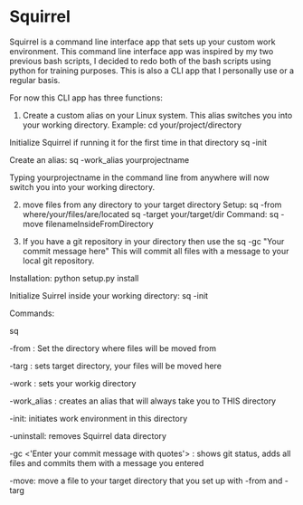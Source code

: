 # Squirrel

Squirrel is a command line interface app that sets up your custom work environment.
This command line interface app was inspired by my two previous bash scripts,
I decided to redo both of the bash scripts using python for training purposes.
This is also a CLI app that I personally use or a regular basis.

For now this CLI app has three functions:
1) Create a custom alias on your Linux system.
This alias switches you into your working directory.
Example: 
cd your/project/directory

Initialize Squirrel if running it for the first time in that directory
sq -init

Create an alias:
sq -work_alias yourprojectname

Typing yourprojectname in the command line from anywhere will now switch 
you into your working directory.

2) move files from any directory to your target directory
Setup:
sq -from where/your/files/are/located
sq -target your/target/dir
Command:
sq -move filenameInsideFromDirectory

3) If you have a git repository in your directory then use the
sq -gc "Your commit message here"
This will commit all files with a message to your local git repository. 


Installation:
python setup.py install

Initialize Suirrel inside your working directory:
sq -init

Commands:

sq <plus one if the below commands>

-from <path>: Set the directory where files will be moved from

-targ <path>: sets target directory, your files will be moved here

-work <path>: sets your workig directory

-work_alias <name>: creates an alias that will always take you to THIS directory

-init: initiates work environment in this directory

-uninstall: removes Squirrel data directory

-gc <'Enter your commit message with quotes'> : shows git status, adds all files and commits them with a message you entered

-move: move a file to your target directory that you set up with -from and -targ

